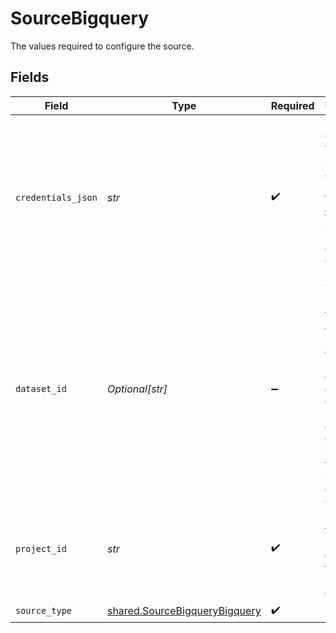 # SourceBigquery

The values required to configure the source.


## Fields

| Field                                                                                                                                                                                                                      | Type                                                                                                                                                                                                                       | Required                                                                                                                                                                                                                   | Description                                                                                                                                                                                                                |
| -------------------------------------------------------------------------------------------------------------------------------------------------------------------------------------------------------------------------- | -------------------------------------------------------------------------------------------------------------------------------------------------------------------------------------------------------------------------- | -------------------------------------------------------------------------------------------------------------------------------------------------------------------------------------------------------------------------- | -------------------------------------------------------------------------------------------------------------------------------------------------------------------------------------------------------------------------- |
| `credentials_json`                                                                                                                                                                                                         | *str*                                                                                                                                                                                                                      | :heavy_check_mark:                                                                                                                                                                                                         | The contents of your Service Account Key JSON file. See the <a href="https://docs.airbyte.com/integrations/sources/bigquery#setup-the-bigquery-source-in-airbyte">docs</a> for more information on how to obtain this key. |
| `dataset_id`                                                                                                                                                                                                               | *Optional[str]*                                                                                                                                                                                                            | :heavy_minus_sign:                                                                                                                                                                                                         | The dataset ID to search for tables and views. If you are only loading data from one dataset, setting this option could result in much faster schema discovery.                                                            |
| `project_id`                                                                                                                                                                                                               | *str*                                                                                                                                                                                                                      | :heavy_check_mark:                                                                                                                                                                                                         | The GCP project ID for the project containing the target BigQuery dataset.                                                                                                                                                 |
| `source_type`                                                                                                                                                                                                              | [shared.SourceBigqueryBigquery](../../models/shared/sourcebigquerybigquery.md)                                                                                                                                             | :heavy_check_mark:                                                                                                                                                                                                         | N/A                                                                                                                                                                                                                        |
